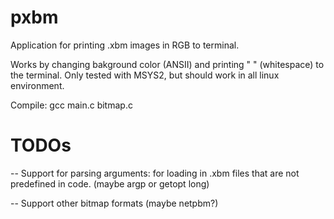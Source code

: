 # pxbm
Application for printing .xbm images in RGB to terminal.

Works by changing bakground color (ANSII) and printing " " (whitespace) to the terminal.
Only tested with MSYS2, but should work in all linux environment.

Compile: gcc main.c bitmap.c

# TODOs
-- Support for parsing arguments: for loading in .xbm files that are not predefined in code. (maybe argp or getopt long)

-- Support other bitmap formats (maybe netpbm?)

